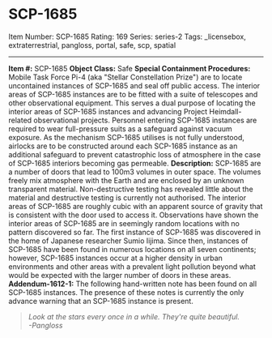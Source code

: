 # SCP-1685
Item Number: SCP-1685
Rating: 169
Series: series-2
Tags: _licensebox, extraterrestrial, pangloss, portal, safe, scp, spatial

---

**Item #:** SCP-1685
**Object Class:** Safe
**Special Containment Procedures:** Mobile Task Force Pi-4 (aka "Stellar Constellation Prize") are to locate uncontained instances of SCP-1685 and seal off public access.
The interior areas of SCP-1685 instances are to be fitted with a suite of telescopes and other observational equipment. This serves a dual purpose of locating the interior areas of SCP-1685 instances and advancing Project Heimdall-related observational projects.
Personnel entering SCP-1685 instances are required to wear full-pressure suits as a safeguard against vacuum exposure. As the mechanism SCP-1685 utilises is not fully understood, airlocks are to be constructed around each SCP-1685 instance as an additional safeguard to prevent catastrophic loss of atmosphere in the case of SCP-1685 interiors becoming gas permeable.
**Description:** SCP-1685 are a number of doors that lead to 100m3 volumes in outer space. The volumes freely mix atmosphere with the Earth and are enclosed by an unknown transparent material. Non-destructive testing has revealed little about the material and destructive testing is currently not authorised. The interior areas of SCP-1685 are roughly cubic with an apparent source of gravity that is consistent with the door used to access it. Observations have shown the interior areas of SCP-1685 are in seemingly random locations with no pattern discovered so far.
The first instance of SCP-1685 was discovered in the home of Japanese researcher Sumio Iijima. Since then, instances of SCP-1685 have been found in numerous locations on all seven continents; however, SCP-1685 instances occur at a higher density in urban environments and other areas with a prevalent light pollution beyond what would be expected with the larger number of doors in these areas.
**Addendum-1612-1:** The following hand-written note has been found on all SCP-1685 instances. The presence of these notes is currently the only advance warning that an SCP-1685 instance is present.
> _Look at the stars every once in a while. They're quite beautiful._  
>  _-Pangloss_
